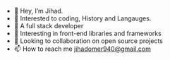 - 👋 Hey, I’m Jihad.
- 👀 Interested to coding, History and Langauges.
- 🌱 A full stack developer
- 🎉 Interesting in front-end libraries and frameworks
- 💞️ Looking to collaboration on open source projects
- 📫 How to reach me jihadomer940@gmail.com

<!---
JihadOmer/JihadOmer is a ✨ special ✨ repository because its `README.md` (this file) appears on your GitHub profile.
You can click the Preview link to take a look at your changes.
--->
